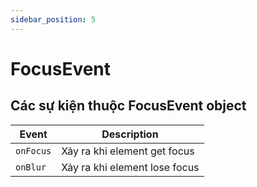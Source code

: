 ```yaml
---
sidebar_position: 5
---
```


# FocusEvent

## Các sự kiện thuộc FocusEvent object

| Event     | Description                   |
| --------- | ----------------------------- |
| `onFocus` | Xảy ra khi element get focus  |
| `onBlur`  | Xảy ra khi element lose focus |
